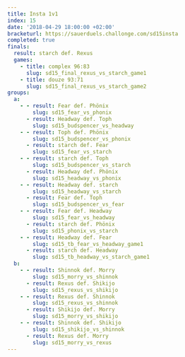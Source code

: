 ```yaml
---
title: Insta 1v1
index: 15
date: '2018-04-29 18:00:00 +02:00'
bracketurl: https://sauerduels.challonge.com/sd15insta
completed: true
finals:
  result: starch def. Rexus
  games:
    - title: complex 96:83
      slug: sd15_final_rexus_vs_starch_game1
    - title: douze 93:71
      slug: sd15_final_rexus_vs_starch_game2
groups:
  a:
    - - result: Fear def. Phönix
        slug: sd15_fear_vs_phonix
      - result: Headway def. Toph
        slug: sd15_budspencer_vs_headway
    - - result: Toph def. Phönix
        slug: sd15_budspencer_vs_phonix
      - result: starch def. Fear
        slug: sd15_fear_vs_starch
    - - result: starch def. Toph
        slug: sd15_budspencer_vs_starch
      - result: Headway def. Phönix
        slug: sd15_headway_vs_phonix
    - - result: Headway def. starch
        slug: sd15_headway_vs_starch
      - result: Fear def. Toph
        slug: sd15_budspencer_vs_fear
    - - result: Fear def. Headway
        slug: sd15_fear_vs_headway
      - result: starch def. Phönix
        slug: sd15_phonix_vs_starch
    - - result: Headway def. Fear
        slug: sd15_tb_fear_vs_headway_game1
      - result: starch def. Headway
        slug: sd15_tb_headway_vs_starch_game1
  b:
    - - result: Shinnok def. Morry
        slug: sd15_morry_vs_shinnok
      - result: Rexus def. Shikijo
        slug: sd15_rexus_vs_shikijo
    - - result: Rexus def. Shinnok
        slug: sd15_rexus_vs_shinnok
      - result: Shikijo def. Morry
        slug: sd15_morry_vs_shikijo
    - - result: Shinnok def. Shikijo
        slug: sd15_shikijo_vs_shinnok
      - result: Rexus def. Morry
        slug: sd15_morry_vs_rexus
---
```

